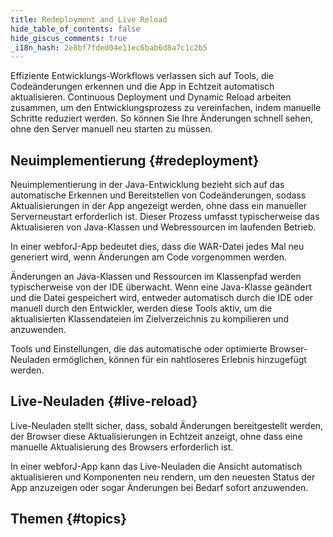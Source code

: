```yaml
---
title: Redeployment and Live Reload
hide_table_of_contents: false
hide_giscus_comments: true
_i18n_hash: 2e8bf7fded04e11ec6bab6d8a7c1c2b5
---
```

Effiziente Entwicklungs-Workflows verlassen sich auf Tools, die Codeänderungen erkennen und die App in Echtzeit automatisch aktualisieren. Continuous Deployment und Dynamic Reload arbeiten zusammen, um den Entwicklungsprozess zu vereinfachen, indem manuelle Schritte reduziert werden. So können Sie Ihre Änderungen schnell sehen, ohne den Server manuell neu starten zu müssen.

## Neuimplementierung {#redeployment}

Neuimplementierung in der Java-Entwicklung bezieht sich auf das automatische Erkennen und Bereitstellen von Codeänderungen, sodass Aktualisierungen in der App angezeigt werden, ohne dass ein manueller Serverneustart erforderlich ist. Dieser Prozess umfasst typischerweise das Aktualisieren von Java-Klassen und Webressourcen im laufenden Betrieb.

In einer webforJ-App bedeutet dies, dass die WAR-Datei jedes Mal neu generiert wird, wenn Änderungen am Code vorgenommen werden.

Änderungen an Java-Klassen und Ressourcen im Klassenpfad werden typischerweise von der IDE überwacht. Wenn eine Java-Klasse geändert und die Datei gespeichert wird, entweder automatisch durch die IDE oder manuell durch den Entwickler, werden diese Tools aktiv, um die aktualisierten Klassendateien im Zielverzeichnis zu kompilieren und anzuwenden.

Tools und Einstellungen, die das automatische oder optimierte Browser-Neuladen ermöglichen, können für ein nahtloseres Erlebnis hinzugefügt werden.

## Live-Neuladen {#live-reload}

Live-Neuladen stellt sicher, dass, sobald Änderungen bereitgestellt werden, der Browser diese Aktualisierungen in Echtzeit anzeigt, ohne dass eine manuelle Aktualisierung des Browsers erforderlich ist.

In einer webforJ-App kann das Live-Neuladen die Ansicht automatisch aktualisieren und Komponenten neu rendern, um den neuesten Status der App anzuzeigen oder sogar Änderungen bei Bedarf sofort anzuwenden.

## Themen {#topics}

<DocCardList className="topics-section" />
